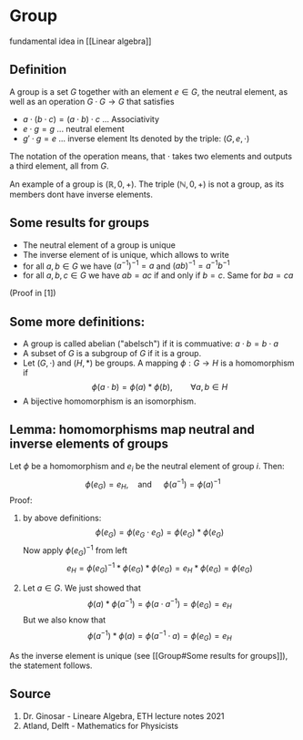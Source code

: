 # Group
fundamental idea in [[Linear algebra]]

## Definition

A group is a set $G$ together with an element $e\in G$, the neutral element, as well as an operation $G\cdot G \rightarrow G$ that satisfies
- $a\cdot (b\cdot c) = (a\cdot b) \cdot c$ ... Associativity
- $e\cdot g = g$ ... neutral element
- $g' \cdot g = e$ ... inverse element
Its denoted by the triple: $(G,e,\cdot)$

The notation of the operation means, that $\cdot$ takes two elements and outputs a third element, all from $G$.

An example of a group is $(\mathbb{R}, 0, +)$. The triple $(\mathbb{N},0,+)$ is not a group, as its members dont have inverse elements.

## Some results for groups

- The neutral element of a group is unique
- The inverse element of  is unique, which allows to write 
- for all $a,b\in G$ we have $(a^{-1})^{-1} = a$ and $(ab)^{-1} = a^{-1} b^{-1}$
- for all $a,b,c\in G$ we have $ab=ac$ if and only if $b=c$. Same for $ba=ca$

(Proof in [1])

## Some more definitions:

- A group is called abelian ("abelsch") if it is commuative: $a\cdot b = b\cdot a$
- A subset of $G$ is a subgroup of $G$ if it is a group.
- Let $(G,\cdot)$ and $(H,*)$ be groups. A mapping $\phi : G\rightarrow H$ is a homomorphism if
$$\phi(a \cdot b) = \phi(a) * \phi(b), \qquad \forall a,b\in H $$
- A bijective homomorphism is an isomorphism.

## Lemma: homomorphisms map neutral and inverse elements of groups

Let $\phi$ be a homomorphism and $e_i$ be the neutral element of group $i$. Then:
$$\phi(e_G) = e_H,\quad \text{and }\quad\phi(a^{-1}) = \phi(a)^{-1}$$
Proof: 
1. by above definitions: $$\phi(e_G) = \phi(e_G\cdot e_G) = \phi (e_G)* \phi(e_G)$$Now apply $\phi(e_G)^{-1}$ from left
$$e_H = \phi(e_G)^{-1} * \phi (e_G)* \phi(e_G) = e_H *\phi (e_G) = \phi(e_G) $$

2. Let $a\in G$. We just showed that$$ \phi(a) * \phi(a^{-1}) = \phi (a\cdot a^{-1}) = \phi (e_G) = e_H$$But we also know that
$$ \phi(a^{-1}) * \phi(a) = \phi (a^{-1} \cdot a) = \phi (e_G) = e_H$$

As the inverse element is unique (see [[Group#Some results for groups]]), the statement follows.


## Source
1. Dr. Ginosar - Lineare Algebra, ETH lecture notes 2021
2. Atland, Delft - Mathematics for Physicists
